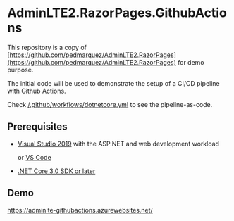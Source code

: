
# AdminLTE2.RazorPages.GithubActions

This repository is a copy of [https://github.com/pedmarquez/AdminLTE2.RazorPages](https://github.com/pedmarquez/AdminLTE2.RazorPages) for demo purpose.

The initial code will be used to demonstrate the setup of a CI/CD pipeline with Github Actions.

Check [/.github/workflows/dotnetcore.yml](/.github/workflows/dotnetcore.yml) to see the pipeline-as-code.

## Prerequisites

- [Visual Studio 2019](https://visualstudio.microsoft.com/downloads/?utm_medium=microsoft&utm_source=docs.microsoft.com&utm_campaign=inline+link&utm_content=download+vs2019) with the ASP.NET and web development workload

  or [VS Code](https://code.visualstudio.com)
- [.NET Core 3.0 SDK or later](https://dotnet.microsoft.com/download/dotnet-core/3.0)

## Demo

https://adminlte-githubactions.azurewebsites.net/